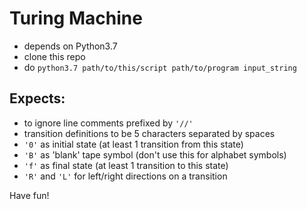 # Turing Machine
- depends on Python3.7
- clone this repo
- do `python3.7 path/to/this/script path/to/program input_string`
## Expects:
- to ignore line comments prefixed by `'//'`
- transition definitions to be 5 characters separated by spaces
- `'0'` as initial state (at least 1 transition from this state)
- `'B'` as 'blank' tape symbol (don't use this for alphabet symbols)
- `'f'` as final state (at least 1 transition to this state)
- `'R'` and `'L'` for left/right directions on a transition

Have fun!
